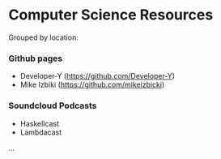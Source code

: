 # Computer Science Resources

Grouped by location:

### Github pages
* Developer-Y (https://github.com/Developer-Y)
* Mike Izbiki (https://github.com/mikeizbicki)

### Soundcloud Podcasts
* Haskellcast
* Lambdacast

...